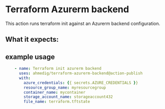 # Terraform Azurerm backend

This action runs terraform init against an Azurerm backend configuration.

## What it expects:

## example usage

```yml
    - name: Terraform init azurerm backend
      uses: ahmedig/terraform-azurerm-backend@action-publish
      with:
        azure_credentials: {{ secrets.AZURE_CREDENTIALS }}
        resource_group_name: myresourcegroup
        container_name: mycontainer
        storage_account_name: storageaccount432
        file_name: terraform.tftstate
```